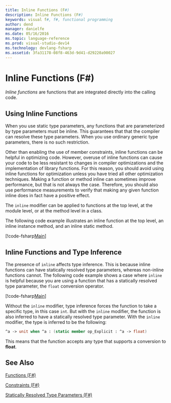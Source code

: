 ```yaml
---
title: Inline Functions (F#)
description: Inline Functions (F#)
keywords: visual f#, f#, functional programming
author: dend
manager: danielfe
ms.date: 05/16/2016
ms.topic: language-reference
ms.prod: visual-studio-dev14
ms.technology: devlang-fsharp
ms.assetid: 3fa31178-08f8-463d-9d41-d29220a90027 
---
```


# Inline Functions (F#)

*Inline functions* are functions that are integrated directly into the calling code.


## Using Inline Functions
When you use static type parameters, any functions that are parameterized by type parameters must be inline. This guarantees that that the compiler can resolve these type parameters. When you use ordinary generic type parameters, there is no such restriction.

Other than enabling the use of member constraints, inline functions can be helpful in optimizing code. However, overuse of inline functions can cause your code to be less resistant to changes in compiler optimizations and the implementation of library functions. For this reason, you should avoid using inline functions for optimization unless you have tried all other optimization techniques. Making a function or method inline can sometimes improve performance, but that is not always the case. Therefore, you should also use performance measurements to verify that making any given function inline does in fact have a positive effect.

The `inline` modifier can be applied to functions at the top level, at the module level, or at the method level in a class.

The following code example illustrates an inline function at the top level, an inline instance method, and an inline static method.

[!code-fsharp[Main](../../../samples/snippets/fslangref3/snippet201.fs)]
    
## Inline Functions and Type Inference
The presence of `inline` affects type inference. This is because inline functions can have statically resolved type parameters, whereas non-inline functions cannot. The following code example shows a case where `inline` is helpful because you are using a function that has a statically resolved type parameter, the `float` conversion operator.

[!code-fsharp[Main](../../../samples/snippets/fslangref3/snippet202.fs)]

Without the `inline` modifier, type inference forces the function to take a specific type, in this case `int`. But with the `inline` modifier, the function is also inferred to have a statically resolved type parameter. With the `inline` modifier, the type is inferred to be the following:

```fsharp
^a -> unit when ^a : (static member op_Explicit : ^a -> float)
```

This means that the function accepts any type that supports a conversion to **float**.


## See Also
[Functions &#40;F&#35;&#41;](Functions-%5BFSharp%5D.md)

[Constraints &#40;F&#35;&#41;](Constraints-%5BFSharp%5D.md)

[Statically Resolved Type Parameters &#40;F&#35;&#41;](Statically-Resolved-Type-Parameters-%5BFSharp%5D.md)